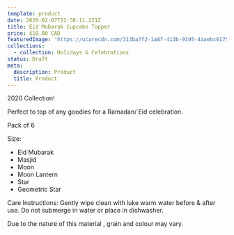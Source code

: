```yaml
---
template: product
date: 2020-02-07T22:38:11.221Z
title: Eid Mubarak Cupcake Topper
price: $10.00 CAD
featuredImage: 'https://ucarecdn.com/313ba7f2-1a8f-413b-9195-4aaebc017598/'
collections:
  - collection: Holidays & Celebrations
status: Draft
meta:
  description: Product
  title: Product
---
```

2020 Collection!

Perfect to top of any goodies for a Ramadan/ Eid celebration.

Pack of 6

Size:

* Eid Mubarak
* Masjid
* Moon
* Moon Lantern
* Star
* Geometric Star

 

Care Instructions: Gently wipe clean with luke warm water before & after use. Do not submerge in water or place in dishwasher.

Due to the nature of this material , grain and colour may vary.
